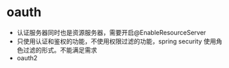 # oauth

- 认证服务器同时也是资源服务器，需要开启@EnableResourceServer 
- 只使用认证和鉴权的功能，不使用权限过滤的功能，spring security 使用角色过滤的形式。不能满足需求    
- oauth2
    